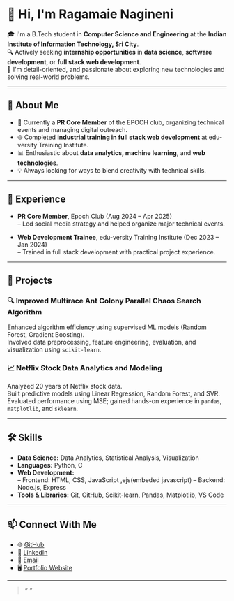 # 👋 Hi, I'm Ragamaie Nagineni

🎓 I'm a B.Tech student in **Computer Science and Engineering** at the **Indian Institute of Information Technology, Sri City**.  
🔍 Actively seeking **internship opportunities** in **data science**, **software development**, or **full stack web development**.  
🌱 I'm  detail-oriented, and passionate about exploring new technologies and solving real-world problems.

---

## 🧠 About Me

- 🔭 Currently a **PR Core Member** of the EPOCH club, organizing technical events and managing digital outreach.
- 🌐 Completed **industrial training in full stack web development** at edu-versity Training Institute.
- 📊 Enthusiastic about **data analytics, machine learning**, and **web technologies**.
- 💡 Always looking for ways to blend creativity with technical skills.

---

## 💼 Experience

- **PR Core Member**, Epoch Club (Aug 2024 – Apr 2025)  
  – Led social media strategy and helped organize major technical events.

- **Web Development Trainee**, edu-versity Training Institute (Dec 2023 – Jan 2024)  
  – Trained in full stack development with practical project experience.

---

## 🚀 Projects

### 🔍 Improved Multirace Ant Colony Parallel Chaos Search Algorithm  
Enhanced algorithm efficiency using supervised ML models (Random Forest, Gradient Boosting).  
Involved data preprocessing, feature engineering, evaluation, and visualization using `scikit-learn`.

### 📈 Netflix Stock Data Analytics and Modeling  
Analyzed 20 years of Netflix stock data.  
Built predictive models using Linear Regression, Random Forest, and SVR.  
Evaluated performance using MSE; gained hands-on experience in `pandas`, `matplotlib`, and `sklearn`.

---

## 🛠️ Skills

- **Data Science:** Data Analytics, Statistical Analysis, Visualization  
- **Languages:** Python, C  
- **Web Development:**  
  – Frontend: HTML, CSS, JavaScript ,ejs(embeded javascript)
  – Backend: Node.js, Express  
- **Tools & Libraries:** Git, GitHub, Scikit-learn, Pandas, Matplotlib, VS Code

---

## 📫 Connect With Me

- 🌐 [GitHub](https://github.com/Ragamaie-Nagineni)  
- 💼 [LinkedIn](https://www.linkedin.com/in/ragamaie-nagineni-9a3829293)  
- 📧 [Email](mailto:ragamaie.n@gmail.com)  
- 🖥️ [Portfolio Website](#)  

---

> *“ ”*
